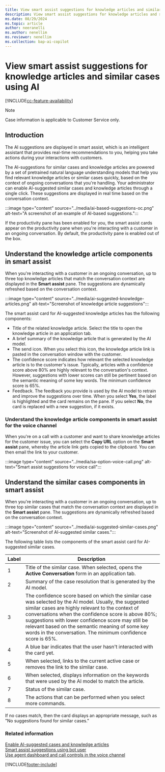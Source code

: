 ```yaml
---
title: View smart assist suggestions for knowledge articles and similar cases using AI
description: View smart assist suggestions for knowledge articles and similar cases using AI.
ms.date: 08/29/2024
ms.topic: article
author: neeranelli
ms.author: nenellim
ms.reviewer: nenellim
ms.collection: bap-ai-copilot
---
```



# View smart assist suggestions for knowledge articles and similar cases using AI

[!INCLUDE[cc-feature-availability](../../includes/cc-feature-availability.md)]

> [!Note]
> Case information is applicable to Customer Service only.


## Introduction

The AI suggestions are displayed in smart assist, which is an intelligent assistant that provides real-time recommendations to you, helping you take actions during your interactions with customers.

The AI-suggestions for similar cases and knowledge articles are powered by a set of pretrained natural language understanding models that help you find relevant knowledge articles or similar cases quickly, based on the context of ongoing conversations that you're handling. Your administrator can enable AI-suggested similar cases and knowledge articles through a single click. These suggestions are displayed in real time based on the conversation context.

:::image type="content" source="../media/ai-based-suggestions-oc.png" alt-text="A screenshot of an example of AI-based suggestions.":::

If the productivity pane has been enabled for you, the smart assist cards appear on the productivity pane when you're interacting with a customer in an ongoing conversation. By default, the productivity pane is enabled out of the box.

## Understand the knowledge article components in smart assist

When you're interacting with a customer in an ongoing conversation, up to three top knowledge articles that match the conversation context are displayed in the **Smart assist** pane. The suggestions are dynamically refreshed based on the conversation context.

   :::image type="content" source="../media/ai-suggested-knowledge-articles.png" alt-text="Screenshot of knowledge article suggestions":::


The smart assist card for AI-suggested knowledge articles has the following components:

- Title of the related knowledge article. Select the title to open the knowledge article in an application tab.
- A brief summary of the knowledge article that is generated by the AI model.
- The send icon. When you select this icon, the knowledge article link is pasted in the conversation window with the customer.
- The confidence score indicates how relevant the selected knowledge article is to the customer's issue. Typically, articles with a confidence score above 80% are highly relevant to the conversation's context. However, suggestions with lower scores can still be pertinent based on the semantic meaning of some key words. The minimum confidence score is 65%.
- Feedback. The feedback you provide is used by the AI model to retrain and improve the suggestions over time. When  you select **Yes**, the label is highlighted and the card remains on the pane. If you select **No**, the card is replaced with a new suggestion, if it exists. 

### Understand the knowledge article components in smart assist for the voice channel

When you're on a call with a customer and want to share knowledge articles for the customer issue, you can select the **Copy URL** option on the **Smart assist** pane, whereby the article link gets copied to the clipboard. You can then email the link to your customer.

:::image type="content" source="../media/sa-option-voice-call.png" alt-text="Smart assist suggestions for voice call":::

## Understand the similar cases components in smart assist

When you're interacting with a customer in an ongoing conversation, up to three top similar cases that match the conversation context are displayed in the **Smart assist** pane. The suggestions are dynamically refreshed based on the conversation context.

:::image type="content" source="../media/ai-suggested-similar-cases.png" alt-text="Screenshot of AI-suggested similar cases.":::

The following table lists the components of the smart assist card for AI-suggested similar cases.

| Label | Description |
|--------|-------------|
| 1 | Title of the similar case. When selected, opens the **Active Conversation** form in an application tab.|
| 2 | Summary of the case resolution that is generated by the AI model. |
| 3 | The confidence score based on which the similar case was selected by the AI model. Usually, the suggested similar cases are highly relevant to the context of conversations when the confidence score is above 80%; suggestions with lower confidence score may still be relevant based on the semantic meaning of some key words in the conversation. The minimum confidence score is 65%. |
| 4 | A blue bar indicates that the user hasn't interacted with the card yet. |
| 5 | When selected, links to the current active case or removes the link to the similar case. |
| 6 | When selected, displays information on the keywords that were used by the AI model to match the article. |
| 7 | Status of the similar case. |
| 8 | The actions that can be performed when you select more commands. |

If no cases match, then the card displays an appropriate message, such as "No suggestions found for similar cases."

### Related information

[Enable AI-suggested cases and knowledge articles](../administer/csw-enable-ai-suggested-cases-knowledge-articles.md)  
[Smart assist suggestions using bot user](oc-smart-assist.md)  
[Use agent dashboard and call controls in the voice channel](/dynamics365/contact-center/use/voice-channel-agent-experience)   


[!INCLUDE[footer-include](../../includes/footer-banner.md)]
